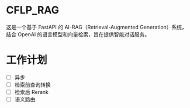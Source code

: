 # CFLP_RAG

这是一个基于 FastAPI 的 AI-RAG（Retrieval-Augmented Generation）系统，结合 OpenAI 的语言模型和向量检索，旨在提供智能对话服务。

# 工作计划

- [ ] 异步
- [ ] 检索前查询转换
- [ ] 检索后 Rerank
- [ ] 语义路由
